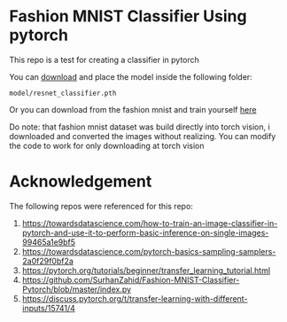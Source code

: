 # Fashion MNIST Classifier Using pytorch

This repo is a test for creating a classifier in pytorch

You can [download](https://drive.google.com/drive/folders/1P9r5HNlplpk-jv2jRfyiQKLgayLFYjes) and place the model inside the following folder:

```
model/resnet_classifier.pth
```

Or you can download from the fashion mnist and train yourself
[here](https://github.com/zalandoresearch/fashion-mnist)

Do note: that fashion mnist dataset was build directly into torch vision,
i downloaded and converted the images without realizing. You can modify the code to work for only downloading at torch vision

# Acknowledgement
The following repos were referenced for this repo:
1) https://towardsdatascience.com/how-to-train-an-image-classifier-in-pytorch-and-use-it-to-perform-basic-inference-on-single-images-99465a1e9bf5
2) https://towardsdatascience.com/pytorch-basics-sampling-samplers-2a0f29f0bf2a
3) https://pytorch.org/tutorials/beginner/transfer_learning_tutorial.html
4) https://github.com/SurhanZahid/Fashion-MNIST-Classifier-Pytorch/blob/master/index.py
5) https://discuss.pytorch.org/t/transfer-learning-with-different-inputs/15741/4